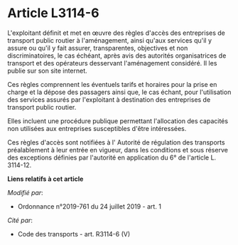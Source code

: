 # Article L3114-6

L'exploitant définit et met en œuvre des règles d'accès des entreprises de transport public routier à l'aménagement, ainsi
qu'aux services qu'il y assure ou qu'il y fait assurer, transparentes, objectives et non discriminatoires, le cas échéant,
après avis des autorités organisatrices de transport et des opérateurs desservant l'aménagement considéré. Il les publie sur
son site internet. 

Ces règles comprennent les éventuels tarifs et horaires pour la prise en charge et la dépose des passagers ainsi que, le cas
échant, pour l'utilisation des services assurés par l'exploitant à destination des entreprises de transport public routier. 

Elles incluent une procédure publique permettant l'allocation des capacités non utilisées aux entreprises susceptibles d'être
intéressées. 

Ces règles d'accès sont notifiées à l'       Autorité de régulation des transports préalablement à leur entrée en vigueur,
dans les conditions et sous réserve des exceptions définies par l'autorité en application du 6° de l'article L. 3114-12.

**Liens relatifs à cet article**

_Modifié par_:

  - Ordonnance n°2019-761 du 24 juillet 2019 - art. 1

_Cité par_:

  - Code des transports - art. R3114-6 (V)
